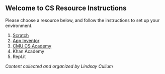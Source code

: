 ## Welcome to CS Resource Instructions

Please choose a resource below, and follow the instructions to set up your environment.

1. [Scratch](/scratch.md)
2. [App Inventor](/app-inventor.md)
3. [CMU CS Academy](/cmu-cs-academy.md)
4. Khan Academy
5. Repl.it

_Content collected and organized by Lindsay Cullum_
